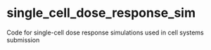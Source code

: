 # single_cell_dose_response_sim
Code for single-cell dose response simulations used in cell systems submission
